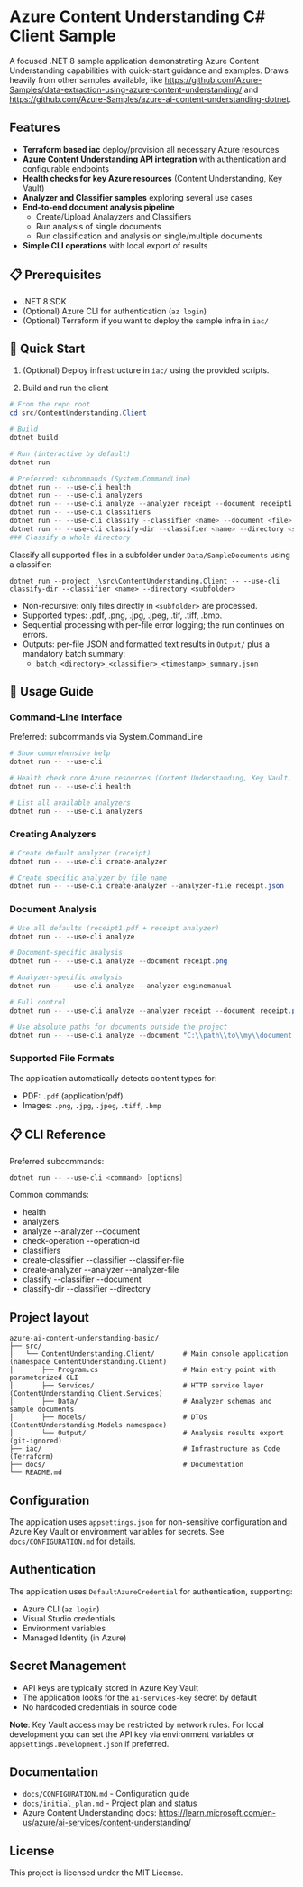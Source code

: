  # Azure Content Understanding C# Client Sample

A focused .NET 8 sample application demonstrating Azure Content Understanding capabilities with quick-start guidance and examples. Draws heavily from other samples available, like https://github.com/Azure-Samples/data-extraction-using-azure-content-understanding/ and https://github.com/Azure-Samples/azure-ai-content-understanding-dotnet. 

## Features

- **Terraform based iac** deploy/provision all necessary Azure resources
- **Azure Content Understanding API integration** with authentication and configurable endpoints
- **Health checks for key Azure resources** (Content Understanding, Key Vault)
- **Analyzer and Classifier samples** exploring several use cases
- **End-to-end document analysis pipeline**
  - Create/Upload Analayzers and Classifiers
  - Run analysis of single documents
  - Run classification and analysis on single/multiple documents
- **Simple CLI operations** with local export of results

## 📋 Prerequisites

- .NET 8 SDK
- (Optional) Azure CLI for authentication (`az login`)
- (Optional) Terraform if you want to deploy the sample infra in `iac/`

## 🚀 Quick Start

1) (Optional) Deploy infrastructure in `iac/` using the provided scripts.

2) Build and run the client

```powershell
# From the repo root
cd src/ContentUnderstanding.Client

# Build
dotnet build

# Run (interactive by default)
dotnet run

# Preferred: subcommands (System.CommandLine)
dotnet run -- --use-cli health
dotnet run -- --use-cli analyzers
dotnet run -- --use-cli analyze --analyzer receipt --document receipt1.pdf
dotnet run -- --use-cli classifiers
dotnet run -- --use-cli classify --classifier <name> --document <file>
dotnet run -- --use-cli classify-dir --classifier <name> --directory <subfolder>
### Classify a whole directory
```
Classify all supported files in a subfolder under `Data/SampleDocuments` using a classifier:

```pwsh
dotnet run --project .\src\ContentUnderstanding.Client -- --use-cli classify-dir --classifier <name> --directory <subfolder>
```

- Non-recursive: only files directly in `<subfolder>` are processed.
- Supported types: .pdf, .png, .jpg, .jpeg, .tif, .tiff, .bmp.
- Sequential processing with per-file error logging; the run continues on errors.
- Outputs: per-file JSON and formatted text results in `Output/` plus a mandatory batch summary:
	- `batch_<directory>_<classifier>_<timestamp>_summary.json`


## 📖 Usage Guide

### Command-Line Interface

Preferred: subcommands via System.CommandLine

```powershell
# Show comprehensive help
dotnet run -- --use-cli

# Health check core Azure resources (Content Understanding, Key Vault, Managed Identity)
dotnet run -- --use-cli health

# List all available analyzers
dotnet run -- --use-cli analyzers
```

### Creating Analyzers

```powershell
# Create default analyzer (receipt)
dotnet run -- --use-cli create-analyzer

# Create specific analyzer by file name
dotnet run -- --use-cli create-analyzer --analyzer-file receipt.json
```

### Document Analysis

```powershell
# Use all defaults (receipt1.pdf + receipt analyzer)
dotnet run -- --use-cli analyze

# Document-specific analysis
dotnet run -- --use-cli analyze --document receipt.png

# Analyzer-specific analysis
dotnet run -- --use-cli analyze --analyzer enginemanual

# Full control
dotnet run -- --use-cli analyze --analyzer receipt --document receipt.png

# Use absolute paths for documents outside the project
dotnet run -- --use-cli analyze --document "C:\\path\\to\\my\\document.pdf"
```

### Supported File Formats

The application automatically detects content types for:
- PDF: `.pdf` (application/pdf)
- Images: `.png`, `.jpg`, `.jpeg`, `.tiff`, `.bmp`

## 📋 CLI Reference

Preferred subcommands:

```powershell
dotnet run -- --use-cli <command> [options]
```

Common commands:

- health
- analyzers
- analyze --analyzer <name> --document <file>
- check-operation --operation-id <id>
- classifiers
- create-classifier --classifier <name> --classifier-file <file>
- create-analyzer --analyzer <name> --analyzer-file <file>
- classify --classifier <name> --document <file>
- classify-dir --classifier <name> --directory <subfolder>

## Project layout

```
azure-ai-content-understanding-basic/
├── src/
│   └── ContentUnderstanding.Client/       # Main console application (namespace ContentUnderstanding.Client)
│       ├── Program.cs                     # Main entry point with parameterized CLI
│       ├── Services/                      # HTTP service layer (ContentUnderstanding.Client.Services)
│       ├── Data/                          # Analyzer schemas and sample documents
│       ├── Models/                        # DTOs (ContentUnderstanding.Models namespace)
│       └── Output/                        # Analysis results export (git-ignored)
├── iac/                                   # Infrastructure as Code (Terraform)
├── docs/                                  # Documentation
└── README.md
```

## Configuration

The application uses `appsettings.json` for non-sensitive configuration and Azure Key Vault or environment variables for secrets. See `docs/CONFIGURATION.md` for details.

## Authentication

The application uses `DefaultAzureCredential` for authentication, supporting:
- Azure CLI (`az login`)
- Visual Studio credentials
- Environment variables
- Managed Identity (in Azure)

## Secret Management

- API keys are typically stored in Azure Key Vault
- The application looks for the `ai-services-key` secret by default
- No hardcoded credentials in source code

**Note**: Key Vault access may be restricted by network rules. For local development you can set the API key via environment variables or `appsettings.Development.json` if preferred.

## Documentation

- `docs/CONFIGURATION.md` - Configuration guide
- `docs/initial_plan.md` - Project plan and status
- Azure Content Understanding docs: https://learn.microsoft.com/en-us/azure/ai-services/content-understanding/

## License

This project is licensed under the MIT License.
